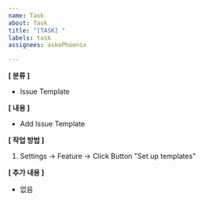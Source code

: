 ```yaml
---
name: Task
about: Task
title: "[TASK] "
labels: task
assignees: askePhoenix

---
```


**[ 분류 ]**
- Issue Template

**[ 내용 ]**
- Add Issue Template

**[ 작업 방법 ]**
1. Settings -> Feature -> Click Button "Set up templates"

**[ 추가 내용 ]**
- 없음
